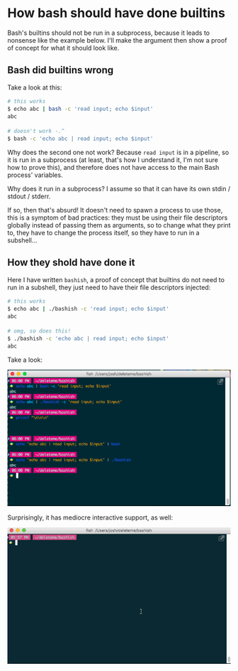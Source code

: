 How bash should have done builtins
==================================

Bash's builtins should not be run in a subprocess, because it leads to nonsense like the example below.
I'll make the argument then show a proof of concept for what it should look like.


Bash did builtins wrong
-----------------------

Take a look at this:

```sh
# this works
$ echo abc | bash -c 'read input; echo $input'
abc

# doesn't work -.^
$ bash -c 'echo abc | read input; echo $input'

```

Why does the second one not work? Because `read input` is in a pipeline,
so it is run in a subprocess (at least, that's how I understand it, I'm not sure how to prove this),
and therefore does not have access to the main Bash process' variables.

Why does it run in a subprocess? I assume so that it can have its own stdin / stdout / stderr.

If so, then that's absurd! It doesn't need to spawn a process to use those, this is a symptom of bad practices:
they must be using their file descriptors globally instead of passing them as arguments, so to change
what they print to, they have to change the process itself, so they have to run in a subshell...

How they shold have done it
---------------------------

Here I have written `bashish`, a proof of concept that builtins do not need to run in a subshell,
they just need to have their file descriptors injected:

```sh
# this works
$ echo abc | ./bashish -c 'read input; echo $input'
abc

# omg, so does this!
$ ./bashish -c 'echo abc | read input; echo $input'
abc
```

Take a look:

![comparison](comparison.png)

Surprisingly, it has mediocre interactive support, as well:

![interactive](interactive.gif)
